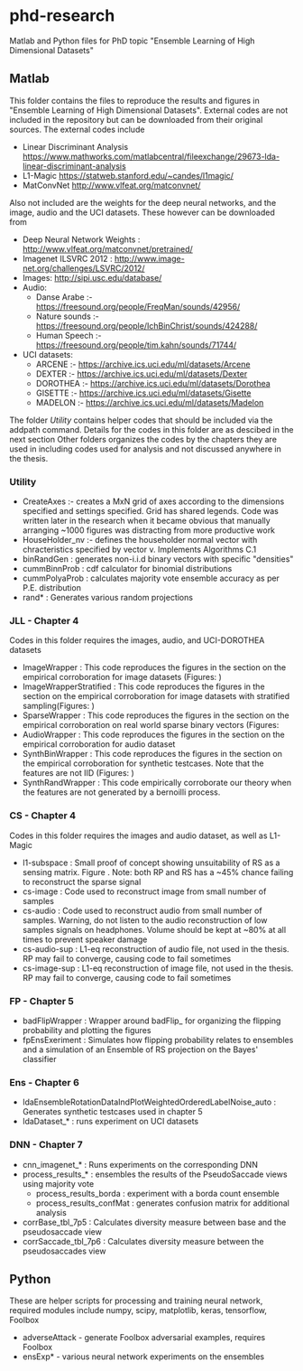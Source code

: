 # phd-research
Matlab and Python files for PhD topic "Ensemble Learning of High Dimensional Datasets"

## Matlab
This folder contains the files to reproduce the results and figures in "Ensemble Learning of High Dimensional Datasets". External codes are not included in the repository but can be downloaded from their original sources. The external codes include
- Linear Discriminant Analysis https://www.mathworks.com/matlabcentral/fileexchange/29673-lda-linear-discriminant-analysis
- L1-Magic https://statweb.stanford.edu/~candes/l1magic/
- MatConvNet http://www.vlfeat.org/matconvnet/

Also not included are the weights for the deep neural networks, and the image, audio and the UCI datasets. These however can be downloaded from
- Deep Neural Network Weights : http://www.vlfeat.org/matconvnet/pretrained/
- Imagenet ILSVRC 2012 : http://www.image-net.org/challenges/LSVRC/2012/
- Images: http://sipi.usc.edu/database/
- Audio:
  - Danse Arabe :- https://freesound.org/people/FreqMan/sounds/42956/
  - Nature sounds :- https://freesound.org/people/IchBinChrist/sounds/424288/
  - Human Speech :- https://freesound.org/people/tim.kahn/sounds/71744/
- UCI datasets:
  - ARCENE :- https://archive.ics.uci.edu/ml/datasets/Arcene
  - DEXTER :-  https://archive.ics.uci.edu/ml/datasets/Dexter
  - DOROTHEA :- https://archive.ics.uci.edu/ml/datasets/Dorothea
  - GISETTE :- https://archive.ics.uci.edu/ml/datasets/Gisette
  - MADELON :- https://archive.ics.uci.edu/ml/datasets/Madelon

The folder _Utility_ contains helper codes that should be included via the addpath command. Details for the codes in this folder are as descibed in the next section
Other folders organizes the codes by the chapters they are used in including codes used for analysis and not discussed anywhere in the thesis. 
### Utility
- CreateAxes :- creates a MxN grid of axes according to the dimensions specified and settings specified. Grid has shared legends. Code was written later in the research when it became obvious that manually arranging ~1000 figures was distracting from more productive work
- HouseHolder_nv :- defines the householder normal vector with chracteristics specified by vector v. Implements Algorithms C.1
- binRandGen : generates non-i.i.d binary vectors with specific "densities"
- cummBinnProb : cdf calculator for binomial distributions
- cummPolyaProb : calculates majority vote ensemble accuracy as per P.E. distribution
- rand* : Generates various random projections

### JLL - Chapter 4
Codes in this folder requires the images, audio, and UCI-DOROTHEA datasets 
- ImageWrapper : This code reproduces the figures in the section on the empirical corroboration for image datasets (Figures: )
- ImageWrapperStratified : This code reproduces the figures in the section on the empirical corroboration for image datasets with stratified sampling(Figures: )
- SparseWrapper : This code reproduces the figures in the section on the empirical corroboration on real world sparse binary vectors (Figures:
- AudioWrapper : This code reproduces the figures in the section on the empirical corroboration for audio dataset 
- SynthBinWrapper : This code reproduces the figures in the section on the empirical corroboration for synthetic testcases. Note that the features are not IID (Figures: )
- SynthRandWrapper :  This code empirically corroborate our theory when the features are not generated by a bernoilli process. 

### CS - Chapter 4
Codes in this folder requires the images and audio dataset, as well as L1-Magic 
- l1-subspace : Small proof of concept showing unsuitability of RS as a sensing matrix. Figure . Note: both RP and RS has a ~45% chance failing to reconstruct the sparse signal
- cs-image : Code used to reconstruct image from small number of samples
- cs-audio : Code used to reconstruct audio from small number of samples. Warning, do not listen to the audio reconstruction of low samples signals on headphones. Volume should be kept at ~80% at all times to prevent speaker damage
- cs-audio-sup : L1-eq reconstruction of audio file, not used in the thesis. RP may fail to converge, causing code to fail sometimes
- cs-image-sup : L1-eq reconstruction of image file, not used in the thesis. RP may fail to converge, causing code to fail sometimes

### FP - Chapter 5
- badFlipWrapper : Wrapper around badFlip_ for organizing the flipping probability and plotting the figures 
- fpEnsExeriment : Simulates how flipping probability relates to ensembles and a simulation of an Ensemble of RS projection on the Bayes' classifier

### Ens - Chapter 6
- ldaEnsembleRotationDataIndPlotWeightedOrderedLabelNoise_auto : Generates synthetic testcases used in chapter 5
- ldaDataset_* : runs experiment on UCI datasets 

### DNN - Chapter 7
- cnn_imagenet_* : Runs experiments on the corresponding DNN
- process_results_* : ensembles the results of the PseudoSaccade views using majority vote
  - process_results_borda : experiment with a borda count ensemble 
  - process_results_confMat : generates confusion matrix for additional analysis
- corrBase_tbl_7p5 : Calculates diversity measure between base and the pseudosaccade view
- corrSaccade_tbl_7p6 : Calculates diversity measure between the pseudosaccades view

## Python
These are helper scripts for processing and training neural network, required modules include numpy, scipy, matplotlib, keras, tensorflow, Foolbox
- adverseAttack - generate Foolbox adversarial examples, requires Foolbox
- ensExp* - various neural network experiments on the ensembles
